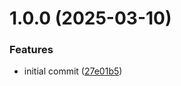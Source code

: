 # 1.0.0 (2025-03-10)


### Features

* initial commit ([27e01b5](https://github.com/HoshimuraYuto/ai-prompt-forge/commit/27e01b5c26dae3b6480e7e9994b66519f908b9fb))
